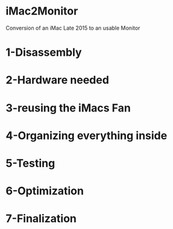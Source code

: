 # iMac2Monitor
Conversion of an iMac Late 2015 to an usable Monitor

# 1-Disassembly

# 2-Hardware needed

# 3-reusing the iMacs Fan

# 4-Organizing everything inside

# 5-Testing

# 6-Optimization

# 7-Finalization


